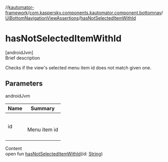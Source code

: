 //[kautomator-framework](../../index.md)/[com.kaspersky.components.kautomator.component.bottomnav](../index.md)/[UiBottomNavigationViewAssertions](index.md)/[hasNotSelectedItemWithId](has-not-selected-item-with-id.md)



# hasNotSelectedItemWithId  
[androidJvm]  
Brief description  


Checks if the view's selected menu item id does not match given one.



## Parameters  
  
androidJvm  
  
|  Name|  Summary| 
|---|---|
| id| <br><br>Menu item id<br><br>
  
  
Content  
open fun [hasNotSelectedItemWithId](has-not-selected-item-with-id.md)(id: [String](https://kotlinlang.org/api/latest/jvm/stdlib/kotlin/-string/index.html))  



